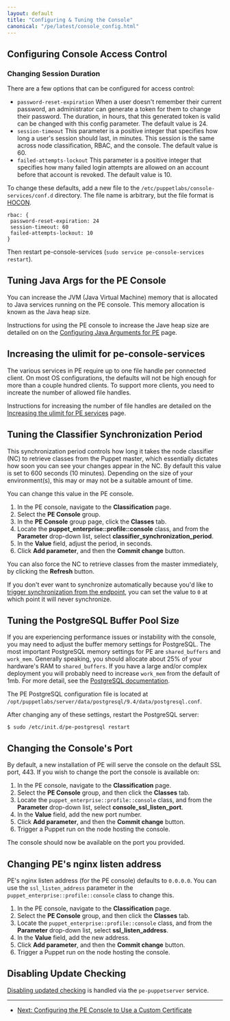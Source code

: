 ```yaml
---
layout: default
title: "Configuring & Tuning the Console"
canonical: "/pe/latest/console_config.html"
---
```


## Configuring Console Access Control

### Changing Session Duration

There are a few options that can be configured for access control:

- `password-reset-expiration`  When a user doesn't remember their current password, an administrator can generate a token for them to change their password. The duration, in hours, that this generated token is valid can be changed with this config parameter. The default value is 24.
- `session-timeout`  This parameter is a positive integer that specifies how long a user's session should last, in minutes. This session is the same across node classification, RBAC, and the console. The default value is 60.
- `failed-attempts-lockout`  This parameter is a positive integer that specifies how many failed login attempts are allowed on an account before that account is revoked. The default value is 10.

To change these defaults, add a new file to the `/etc/puppetlabs/console-services/conf.d` directory. The file name is arbitrary, but the file format is [HOCON](./config_hocon.html).

    rbac: {
     password-reset-expiration: 24
     session-timeout: 60
     failed-attempts-lockout: 10
    }

Then restart pe-console-services (`sudo service pe-console-services restart`).

## Tuning Java Args for the PE Console

You can increase the JVM (Java Virtual Machine) memory that is allocated to Java services running on the PE console. This memory allocation is known as the Java heap size.

Instructions for using the PE console to increase the Jave heap size are detailed on on the [Configuring Java Arguments for PE](./config_java_args.html#pe-console-services) page.

## Increasing the ulimit for pe-console-services

The various services in PE require up to one file handle per connected client. On most OS configurations, the defaults will not be high enough for more than a couple hundred clients. To support more clients, you need to increate the number of allowed file handles.

Instructions for increasing the number of file handles are detailed on the [Increasing the ulimit for PE services](./config_ulimit.html) page.


## Tuning the Classifier Synchronization Period

This synchronization period controls how long it takes the node classifier (NC) to retrieve classes from the Puppet master, which essentially dictates how soon you can see your changes appear in the NC. By default this value is set to 600 seconds (10 minutes). Depending on the size of your environment(s), this may or may not be a suitable amount of time.

You can change this value in the PE console.

1. In the PE console, navigate to the **Classification** page.
2. Select the **PE Console** group.
3. In the **PE Console** group page, click the **Classes** tab.
4. Locate the **puppet_enterprise::profile::console** class, and from the **Parameter** drop-down list, select **classifier_synchronization_period**.
5. In the **Value** field, adjust the period, in seconds.
6. Click **Add parameter**, and then the **Commit change** button.

You can also force the NC to retrieve classes from the master immediately, by clicking the **Refresh** button.

If you don't ever want to synchronize automatically because you'd like to [trigger synchronization from the endpoint](./nc_update_classes.html#update-classes-endpoint), you can set the value to `0` at which point it will never synchronize.

## Tuning the PostgreSQL Buffer Pool Size

If you are experiencing performance issues or instability with the console, you may need to adjust the buffer memory settings for PostgreSQL. The most important PostgreSQL memory settings for PE are `shared_buffers` and `work_mem`.  Generally speaking, you should allocate about 25% of your hardware's RAM to `shared_buffers`. If you have a large and/or complex deployment you will probably need to increase `work_mem` from the default of 1mb. For more detail, see the [PostgreSQL documentation](http://www.postgresql.org/docs/9.2/static/runtime-config-resource.html).

The PE PostgreSQL configuration file is located at `/opt/puppetlabs/server/data/postgresql/9.4/data/postgresql.conf`.

After changing any of these settings, restart the PostgreSQL server:

    $ sudo /etc/init.d/pe-postgresql restart

## Changing the Console's Port

By default, a new installation of PE will serve the console on the default SSL port, 443. If you wish to change the port the console is available on:

1. In the PE console, navigate to the **Classification** page.
2. Select the **PE Console** group, and then click the **Classes** tab.
3. Locate the `puppet_enterprise::profile::console` class, and from the **Parameter** drop-down list, select **console_ssl_listen_port**.
4. In the **Value** field, add the new port number.
5. Click **Add parameter**, and then the **Commit change** button.
6. Trigger a Puppet run on the node hosting the console. 

The console should now be available on the port you provided.

## Changing PE's nginx listen address

PE's nginx listen address (for the PE console) defaults to `0.0.0.0`. You can use the `ssl_listen_address` parameter in the `puppet_enterprise::profile::console` class to change this. 

1. In the PE console, navigate to the **Classification** page.
2. Select the **PE Console** group, and then click the **Classes** tab.
3. Locate the `puppet_enterprise::profile::console` class, and from the **Parameter** drop-down list, select **ssl_listen_address**.
4. In the **Value** field, add the new address.
5. Click **Add parameter**, and then the **Commit change** button.
6. Trigger a Puppet run on the node hosting the console. 

## Disabling Update Checking

[Disabling updated checking](./config_puppetserver.html#disabling-update-checking) is handled via the `pe-puppetserver` service.


* * *

- [Next: Configuring the PE Console to Use a Custom Certificate ](./custom_console_cert.html)
